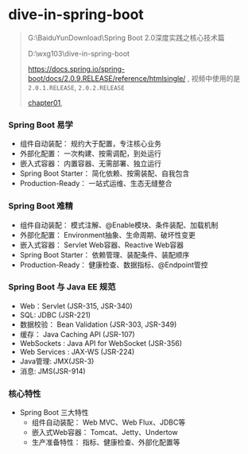 # dive-in-spring-boot

> G:\BaiduYunDownload\Spring Boot 2.0深度实践之核心技术篇
>
> D:\wxg103\dive-in-spring-boot
>
> <https://docs.spring.io/spring-boot/docs/2.0.9.RELEASE/reference/htmlsingle/> , 视频中使用的是`2.0.1.RELEASE`, `2.0.2.RELEASE`
>
> [chapter01](./chapter01.md),

### Spring Boot 易学

- 组件自动装配： 规约大于配置，专注核心业务
- 外部化配置： 一次构建、按需调配，到处运行
- 嵌入式容器： 内置容器、无需部署、独立运行
- Spring Boot Starter： 简化依赖、按需装配、自我包含
- Production-Ready： 一站式运维、生态无缝整合

### Spring Boot 难精

- 组件自动装配： 模式注解、@Enable模块、条件装配、加载机制
- 外部化配置： Environment抽象、生命周期、破坏性变更
- 嵌入式容器： Servlet Web容器、Reactive Web容器
- Spring Boot Starter： 依赖管理、装配条件、装配顺序
- Production-Ready： 健康检查、数据指标、@Endpoint管控

### Spring Boot 与 Java EE 规范

- Web：Servlet (JSR-315, JSR-340)
- SQL: JDBC (JSR-221)
- 数据校验： Bean Validation (JSR-303, JSR-349)
- 缓存： Java Caching API (JSR-107)
- WebSockets : Java API for WebSocket (JSR-356)
- Web Services : JAX-WS (JSR-224)
- Java管理: JMX(JSR-3)
- 消息: JMS(JSR-914)

### 核心特性

- Spring Boot 三大特性
    - 组件自动装配： Web MVC、Web Flux、JDBC等
    - 嵌入式Web容器： Tomcat、Jetty、Undertow
    - 生产准备特性： 指标、健康检查、外部化配置等













